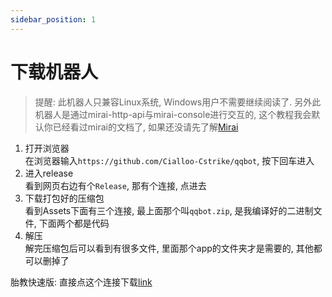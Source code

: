 ```yaml
---
sidebar_position: 1
---
```


# 下载机器人

> 提醒: 此机器人只兼容Linux系统, Windows用户不需要继续阅读了.
另外此机器人是通过mirai-http-api与mirai-console进行交互的,
这个教程我会默认你已经看过mirai的文档了, 如果还没请先了解[Mirai](https://github.com/mamoe/mirai)

1. 打开浏览器  
在浏览器输入```https://github.com/Cialloo-Cstrike/qqbot```, 按下回车进入
2. 进入release  
看到网页右边有个```Release```, 那有个连接, 点进去
3. 下载打包好的压缩包  
看到Assets下面有三个连接, 最上面那个叫```qqbot.zip```, 是我编译好的二进制文件, 下面两个都是代码
4. 解压  
解完压缩包后可以看到有很多文件, 里面那个app的文件夹才是需要的, 其他都可以删掉了


胎教快速版: 直接点这个连接下载[link](https://github.com/Cialloo-Cstrike/qqbot/releases/download/v2.0.0/qqbot.zip)